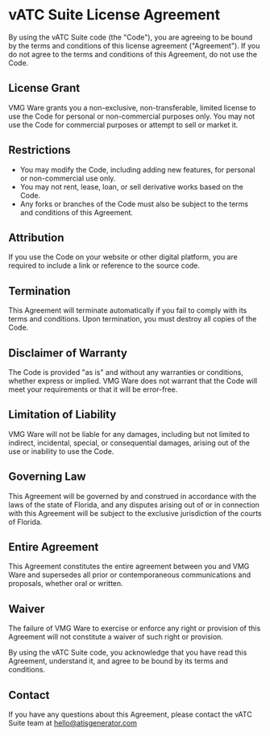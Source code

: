 # vATC Suite License Agreement

By using the vATC Suite code (the "Code"), you are agreeing to be bound by the terms and conditions of this license agreement ("Agreement"). If you do not agree to the terms and conditions of this Agreement, do not use the Code.

## License Grant

VMG Ware grants you a non-exclusive, non-transferable, limited license to use the Code for personal or non-commercial purposes only. You may not use the Code for commercial purposes or attempt to sell or market it.

## Restrictions

- You may modify the Code, including adding new features, for personal or non-commercial use only.
- You may not rent, lease, loan, or sell derivative works based on the Code.
- Any forks or branches of the Code must also be subject to the terms and conditions of this Agreement.

## Attribution

If you use the Code on your website or other digital platform, you are required to include a link or reference to the source code.

## Termination

This Agreement will terminate automatically if you fail to comply with its terms and conditions. Upon termination, you must destroy all copies of the Code.

## Disclaimer of Warranty

The Code is provided "as is" and without any warranties or conditions, whether express or implied. VMG Ware does not warrant that the Code will meet your requirements or that it will be error-free.

## Limitation of Liability

VMG Ware will not be liable for any damages, including but not limited to indirect, incidental, special, or consequential damages, arising out of the use or inability to use the Code.

## Governing Law

This Agreement will be governed by and construed in accordance with the laws of the state of Florida, and any disputes arising out of or in connection with this Agreement will be subject to the exclusive jurisdiction of the courts of Florida.

## Entire Agreement

This Agreement constitutes the entire agreement between you and VMG Ware and supersedes all prior or contemporaneous communications and proposals, whether oral or written.

## Waiver

The failure of VMG Ware to exercise or enforce any right or provision of this Agreement will not constitute a waiver of such right or provision.

By using the vATC Suite code, you acknowledge that you have read this
Agreement, understand it, and agree to be bound by its terms and conditions.

## Contact

If you have any questions about this Agreement, please contact the vATC Suite team at [hello@atisgenerator.com](hello@atisgenerator.com)
